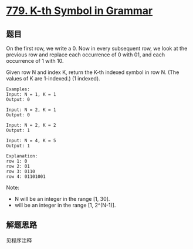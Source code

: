 # [779. K-th Symbol in Grammar](https://leetcode-cn.com/problems/k-th-symbol-in-grammar/)

## 题目

On the first row, we write a 0. Now in every subsequent row, we look at the previous row and replace each occurrence of 0 with 01, and each occurrence of 1 with 10.

Given row N and index K, return the K-th indexed symbol in row N. (The values of K are 1-indexed.) (1 indexed).

```text
Examples:
Input: N = 1, K = 1
Output: 0

Input: N = 2, K = 1
Output: 0

Input: N = 2, K = 2
Output: 1

Input: N = 4, K = 5
Output: 1

Explanation:
row 1: 0
row 2: 01
row 3: 0110
row 4: 01101001
```

Note:

- N will be an integer in the range [1, 30].
- will be an integer in the range [1, 2^(N-1)].

## 解题思路

见程序注释
